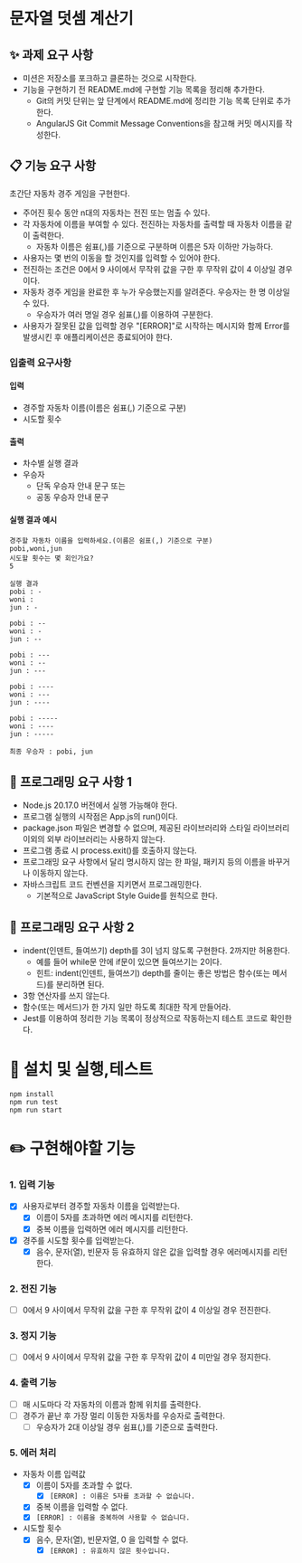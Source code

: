 # 문자열 덧셈 계산기

## ✨ 과제 요구 사항

- 미션은 저장소를 포크하고 클론하는 것으로 시작한다.
- 기능을 구현하기 전 README.md에 구현할 기능 목록을 정리해 추가한다.
  - Git의 커밋 단위는 앞 단계에서 README.md에 정리한 기능 목록 단위로 추가한다.
  - AngularJS Git Commit Message Conventions을 참고해 커밋 메시지를 작성한다.

## 📋 기능 요구 사항

초간단 자동차 경주 게임을 구현한다.

- 주어진 횟수 동안 n대의 자동차는 전진 또는 멈출 수 있다.
- 각 자동차에 이름을 부여할 수 있다. 전진하는 자동차를 출력할 때 자동차 이름을 같이 출력한다.
  - 자동차 이름은 쉼표(,)를 기준으로 구분하며 이름은 5자 이하만 가능하다.
- 사용자는 몇 번의 이동을 할 것인지를 입력할 수 있어야 한다.
- 전진하는 조건은 0에서 9 사이에서 무작위 값을 구한 후 무작위 값이 4 이상일 경우이다.
- 자동차 경주 게임을 완료한 후 누가 우승했는지를 알려준다. 우승자는 한 명 이상일 수 있다.
  - 우승자가 여러 명일 경우 쉼표(,)를 이용하여 구분한다.
- 사용자가 잘못된 값을 입력할 경우 "[ERROR]"로 시작하는 메시지와 함께 Error를 발생시킨 후 애플리케이션은 종료되어야 한다.

### 입출력 요구사항

#### 입력

- 경주할 자동차 이름(이름은 쉼표(,) 기준으로 구분)
- 시도할 횟수

#### 출력

- 차수별 실행 결과
- 우승자
  - 단독 우승자 안내 문구 또는
  - 공동 우승자 안내 문구

#### 실행 결과 예시

```
경주할 자동차 이름을 입력하세요.(이름은 쉼표(,) 기준으로 구분)
pobi,woni,jun
시도할 횟수는 몇 회인가요?
5

실행 결과
pobi : -
woni :
jun : -

pobi : --
woni : -
jun : --

pobi : ---
woni : --
jun : ---

pobi : ----
woni : ---
jun : ----

pobi : -----
woni : ----
jun : -----

최종 우승자 : pobi, jun
```

## 🔧 프로그래밍 요구 사항 1

- Node.js 20.17.0 버전에서 실행 가능해야 한다.
- 프로그램 실행의 시작점은 App.js의 run()이다.
- package.json 파일은 변경할 수 없으며, 제공된 라이브러리와 스타일 라이브러리 이외의 외부 라이브러리는 사용하지 않는다.
- 프로그램 종료 시 process.exit()를 호출하지 않는다.
- 프로그래밍 요구 사항에서 달리 명시하지 않는 한 파일, 패키지 등의 이름을 바꾸거나 이동하지 않는다.
- 자바스크립트 코드 컨벤션을 지키면서 프로그래밍한다.
  - 기본적으로 JavaScript Style Guide를 원칙으로 한다.

## 🔧 프로그래밍 요구 사항 2

- indent(인덴트, 들여쓰기) depth를 3이 넘지 않도록 구현한다. 2까지만 허용한다.
  - 예를 들어 while문 안에 if문이 있으면 들여쓰기는 2이다.
  - 힌트: indent(인덴트, 들여쓰기) depth를 줄이는 좋은 방법은 함수(또는 메서드)를 분리하면 된다.
- 3항 연산자를 쓰지 않는다.
- 함수(또는 메서드)가 한 가지 일만 하도록 최대한 작게 만들어라.
- Jest를 이용하여 정리한 기능 목록이 정상적으로 작동하는지 테스트 코드로 확인한다.

# 🚀 설치 및 실행,테스트

```
npm install
npm run test
npm run start
```

# ✏️ 구현해야할 기능

### 1. 입력 기능

- [x] 사용자로부터 경주할 자동차 이름을 입력받는다.
  - [x] 이름이 5자를 초과하면 에러 메시지를 리턴한다.
  - [x] 중복 이름을 입력하면 에러 메시지를 리턴한다.
- [x] 경주를 시도할 횟수를 입력받는다.
  - [x] 음수, 문자(열), 빈문자 등 유효하지 않은 값을 입력할 경우 에러메시지를 리턴한다.

### 2. 전진 기능

- [ ] 0에서 9 사이에서 무작위 값을 구한 후 무작위 값이 4 이상일 경우 전진한다.

### 3. 정지 기능

- [ ] 0에서 9 사이에서 무작위 값을 구한 후 무작위 값이 4 미만일 경우 정지한다.

### 4. 출력 기능

- [ ] 매 시도마다 각 자동차의 이름과 함께 위치를 출력한다.
- [ ] 경주가 끝난 후 가장 멀리 이동한 자동차를 우승자로 출력한다.
  - [ ] 우승자가 2대 이상일 경우 쉼표(,)를 기준으로 출력한다.

### 5. 에러 처리

- 자동차 이름 입력값
  - [x] 이름이 5자를 초과할 수 없다.
    - [x] `[ERROR] : 이름은 5자를 초과할 수 없습니다.`
  - [x] 중복 이름을 입력할 수 없다.
  - [x] `[ERROR] : 이름을 중복하여 사용할 수 없습니다.`
- 시도할 횟수
  - [x] 음수, 문자(열), 빈문자열, 0 을 입력할 수 없다.
    - [x] `[ERROR] : 유효하지 않은 횟수입니다.`
